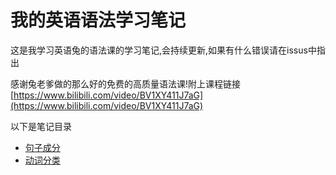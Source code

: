 # 我的英语语法学习笔记

这是我学习英语兔的语法课的学习笔记,会持续更新,如果有什么错误请在issus中指出

感谢兔老爹做的那么好的免费的高质量语法课!附上课程链接[https://www.bilibili.com/video/BV1XY411J7aG](https://www.bilibili.com/video/BV1XY411J7aG)

以下是笔记目录

- [句子成分](./%E5%8F%A5%E5%AD%90%E6%88%90%E5%88%86.md)
- [动词分类](./%E5%8A%A8%E8%AF%8D%E5%88%86%E7%B1%BB.md)
